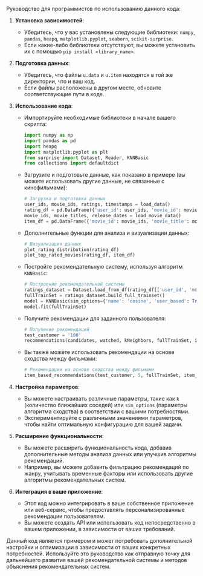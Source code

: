 Руководство для программистов по использованию данного кода:

1. **Установка зависимостей**:
   - Убедитесь, что у вас установлены следующие библиотеки: `numpy`, `pandas`, `heapq`, `matplotlib.pyplot`, `seaborn`, `scikit-surprise`.
   - Если какие-либо библиотеки отсутствуют, вы можете установить их с помощью `pip install <library_name>`.

2. **Подготовка данных**:
   - Убедитесь, что файлы `u.data` и `u.item` находятся в той же директории, что и ваш код.
   - Если файлы расположены в другом месте, обновите соответствующие пути в коде.

3. **Использование кода**:
   - Импортируйте необходимые библиотеки в начале вашего скрипта:
     ```python
     import numpy as np
     import pandas as pd
     import heapq
     import matplotlib.pyplot as plt
     from surprise import Dataset, Reader, KNNBasic
     from collections import defaultdict
     ```
   - Загрузите и подготовьте данные, как показано в примере (вы можете использовать другие данные, не связанные с кинофильмами):
     ```python
     # Загрузка и подготовка данных
     user_ids, movie_ids, ratings, timestamps = load_data()
     rating_df = pd.DataFrame({'user_id': user_ids, 'movie_id': movie_ids, 'rating': ratings, 'timestamp': timestamps})
     movie_ids, movie_titles, release_dates = load_movie_data()
     item_df = pd.DataFrame({'movie_id': movie_ids, 'movie_title': movie_titles, 'release_date': release_dates})
     ```
   - Дополнительные функции для анализа и визуализации данных:
     ```python
     # Визуализация данных
     plot_rating_distribution(rating_df)
     plot_top_rated_movies(rating_df, item_df)
     ```
   - Постройте рекомендательную систему, используя алгоритм `KNNBasic`:
     ```python
     # Построение рекомендательной системы
     ratings_dataset = Dataset.load_from_df(rating_df[['user_id', 'movie_id', 'rating']], Reader())
     fullTrainSet = ratings_dataset.build_full_trainset()
     model = KNNBasic(sim_options={'name': 'cosine', 'user_based': True})
     model.fit(fullTrainSet)
     ```
   - Получите рекомендации для заданного пользователя:
     ```python
     # Получение рекомендаций
     test_customer = '100'
     recommendations(candidates, watched, kNeighbors, fullTrainSet, item_df)
     ```
   - Вы также можете использовать рекомендации на основе сходства между фильмами:
     ```python
     # Рекомендации на основе сходства между фильмами
     item_based_recommendations(test_customer, 5, fullTrainSet, item_df)
     ```

4. **Настройка параметров**:
   - Вы можете настраивать различные параметры, такие как `k` (количество ближайших соседей) или `sim_options` (параметры алгоритма сходства) в соответствии с вашими потребностями.
   - Экспериментируйте с различными значениями параметров, чтобы найти оптимальную конфигурацию для вашей задачи.

5. **Расширение функциональности**:
   - Вы можете расширить функциональность кода, добавив дополнительные методы анализа данных или улучшив алгоритмы рекомендаций.
   - Например, вы можете добавить фильтрацию рекомендаций по жанру, учитывать временные факторы или использовать другие алгоритмы рекомендательных систем.

6. **Интеграция в ваше приложение**:
   - Этот код можно интегрировать в ваше собственное приложение или веб-сервис, чтобы предоставлять персонализированные рекомендации пользователям.
   - Вы можете создать API или использовать код непосредственно в вашем приложении, в зависимости от ваших требований.

Данный код является примером и может потребовать дополнительной настройки и оптимизации в зависимости от ваших конкретных потребностей. Используйте это руководство как отправную точку для дальнейшего развития вашей рекомендательной системы и методов объяснения рекомендательных систем.
